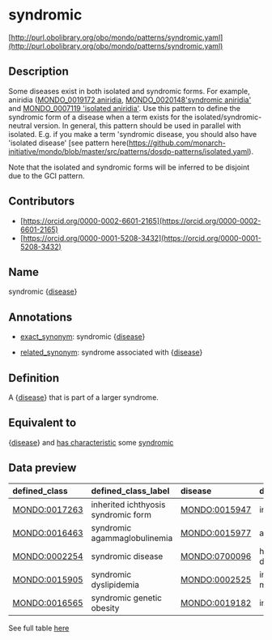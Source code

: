 # syndromic 

[http://purl.obolibrary.org/obo/mondo/patterns/syndromic.yaml](http://purl.obolibrary.org/obo/mondo/patterns/syndromic.yaml)
## Description 

Some diseases exist in both isolated and syndromic forms. For example, aniridia ([MONDO_0019172 aniridia](http://purl.obolibrary.org/obo/MONDO_0019172), [MONDO_0020148'syndromic aniridia'](http://purl.obolibrary.org/obo/MONDO_0020148) and [MONDO_0007119 'isolated aniridia'](http://purl.obolibrary.org/obo/MONDO_0007119). Use this pattern to define the syndromic form of a disease when a term exists for the isolated/syndromic-neutral version. In general, this pattern should be used in parallel with isolated. E.g. if you make a term 'syndromic disease, you should also have 'isolated disease' [see pattern here(https://github.com/monarch-initiative/mondo/blob/master/src/patterns/dosdp-patterns/isolated.yaml). 

Note that the isolated and syndromic forms will be inferred to be disjoint due to the GCI pattern.
## Contributors 
* [https://orcid.org/0000-0002-6601-2165](https://orcid.org/0000-0002-6601-2165) 
* [https://orcid.org/0000-0001-5208-3432](https://orcid.org/0000-0001-5208-3432) 
## Name 

syndromic {[disease](http://purl.obolibrary.org/obo/MONDO_0000001)}

## Annotations 

* [exact_synonym](http://www.geneontology.org/formats/oboInOwl#hasExactSynonym): syndromic {[disease](http://purl.obolibrary.org/obo/MONDO_0000001)}

* [related_synonym](http://www.geneontology.org/formats/oboInOwl#hasRelatedSynonym): syndrome associated with {[disease](http://purl.obolibrary.org/obo/MONDO_0000001)}

## Definition 

A {[disease](http://purl.obolibrary.org/obo/MONDO_0000001)} that is part of a larger syndrome.

## Equivalent to 

{[disease](http://purl.obolibrary.org/obo/MONDO_0000001)} and [has characteristic](http://purl.obolibrary.org/obo/RO_0000053) some [syndromic](http://purl.obolibrary.org/obo/MONDO_0021127)

## Data preview 
| defined_class                                | defined_class_label                 | disease                                      | disease_label                       |
|:---------------------------------------------|:------------------------------------|:---------------------------------------------|:------------------------------------|
| [MONDO:0017263](http://purl.obolibrary.org/obo/MONDO_0017263) | inherited ichthyosis syndromic form | [MONDO:0015947](http://purl.obolibrary.org/obo/MONDO_0015947) | inherited ichthyosis                |
| [MONDO:0016463](http://purl.obolibrary.org/obo/MONDO_0016463) | syndromic agammaglobulinemia        | [MONDO:0015977](http://purl.obolibrary.org/obo/MONDO_0015977) | agammaglobulinemia                  |
| [MONDO:0002254](http://purl.obolibrary.org/obo/MONDO_0002254) | syndromic disease                   | [MONDO:0700096](http://purl.obolibrary.org/obo/MONDO_0700096) | human disease or disorder           |
| [MONDO:0015905](http://purl.obolibrary.org/obo/MONDO_0015905) | syndromic dyslipidemia              | [MONDO:0002525](http://purl.obolibrary.org/obo/MONDO_0002525) | inherited lipid metabolism disorder |
| [MONDO:0016565](http://purl.obolibrary.org/obo/MONDO_0016565) | syndromic genetic obesity           | [MONDO:0019182](http://purl.obolibrary.org/obo/MONDO_0019182) | inherited obesity                   |

See full table [here](https://github.com/monarch-initiative/mondo/blob/master/src/patterns/data/matches/syndromic.tsv) 
